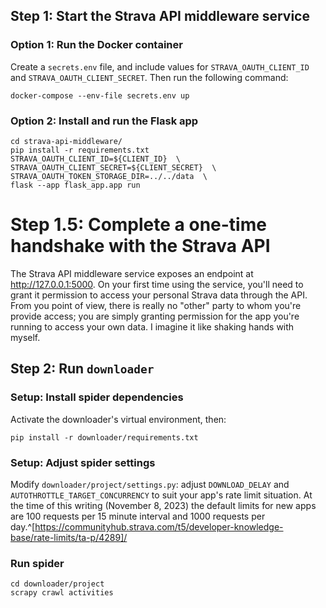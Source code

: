 ## Step 1: Start the Strava API middleware service

### Option 1: Run the Docker container

Create a `secrets.env` file, and include values for `STRAVA_OAUTH_CLIENT_ID`
and `STRAVA_OAUTH_CLIENT_SECRET`. Then run the following command:

```
docker-compose --env-file secrets.env up
```

### Option 2: Install and run the Flask app

```
cd strava-api-middleware/
pip install -r requirements.txt
STRAVA_OAUTH_CLIENT_ID=${CLIENT_ID}  \
STRAVA_OAUTH_CLIENT_SECRET=${CLIENT_SECRET}  \
STRAVA_OAUTH_TOKEN_STORAGE_DIR=../../data  \
flask --app flask_app.app run
```

# Step 1.5: Complete a one-time handshake with the Strava API

The Strava API middleware service exposes an endpoint at http://127.0.0.1:5000.
On your first time using the service, you'll need to grant it permission
to access your personal Strava data through the API. From you point of view,
there is really no "other" party to whom you're provide access; you are simply
granting permission for the app you're running to access your own data.
I imagine it like shaking hands with myself.

## Step 2: Run `downloader`

### Setup: Install spider dependencies

Activate the downloader's virtual environment, then:
```
pip install -r downloader/requirements.txt
```

### Setup: Adjust spider settings

Modify `downloader/project/settings.py`: adjust `DOWNLOAD_DELAY` and `AUTOTHROTTLE_TARGET_CONCURRENCY` to suit your app's rate limit situation. 
At the time of this writing (November 8, 2023) the default limits for new
apps are 100 requests per 15 minute interval and 1000 requests per day.^[https://communityhub.strava.com/t5/developer-knowledge-base/rate-limits/ta-p/4289]/

### Run spider

```
cd downloader/project
scrapy crawl activities
```

